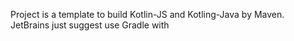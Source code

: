 Project is a template to build Kotlin-JS and Kotling-Java by Maven.
JetBrains just suggest use Gradle with 
